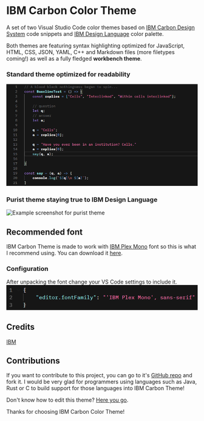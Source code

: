 # IBM Carbon Color Theme  

A set of two Visual Studio Code color themes based on [IBM Carbon Design System](https://www.carbondesignsystem.com/) code snippets and [IBM Design Language](https://www.ibm.com/design/language/color/) color palette.  

Both themes are featuring syntax highlighting optimized for JavaScript, HTML, CSS, JSON, YAML, C++ and Markdown files (more filetypes coming!) as well as a fully fledged **workbench theme**.

### Standard theme optimized for readability
![JavaScript example screenshot](screenshots/BaselineTest.png)

### Purist theme staying true to IBM Design Language
![Example screenshot for purist theme](#)

## Recommended font

IBM Carbon Theme is made to work with [IBM Plex Mono](https://www.ibm.com/plex/) font so this is what I recommend using. You can download it [here](https://github.com/IBM/plex/releases/tag/v5.1.3).

### Configuration

After unpacking the font change your VS Code settings to include it.
![VS Code settings screenshot](screenshots/Font.png)

## Credits
[IBM](https://www.ibm.com/)

## Contributions

If you want to contribute to this project, you can go to it's [GitHub repo](https://github.com/eXotech-code/ibm-carbon-color-theme) and fork it. I would be very glad for programmers using languages such as Java, Rust or C to build support for those languages into IBM Carbon Theme!

Don't know how to edit this theme? [Here you go](https://code.visualstudio.com/api/extension-guides/color-theme).

Thanks for choosing IBM Carbon Color Theme!
